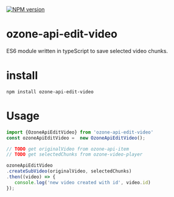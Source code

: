 [![NPM version][npm-image]][npm-url]
# ozone-api-edit-video

ES6 module written in typeScript to save selected video chunks.

# install

```
npm install ozone-api-edit-video
```

# Usage

```javaScript
import {OzoneApiEditVideo} from 'ozone-api-edit-video'
const ozoneApiEditVideo =  new OzoneApiEditVideo();

// TODO get originalVideo from ozone-api-item
// TODO get selectedChunks from ozone-video-player

ozoneApiEditVideo
.createSubVideo(originalVideo, selectedChunks)
.then((video) => {
   console.log('new video created with id', video.id)
});
```


[npm-image]: https://badge.fury.io/js/ozone-api-edit-video.svg
[npm-url]: https://npmjs.org/package/ozone-api-edit-video